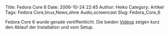 Title: Fedora Core 6
Date: 2006-10-24 22:45
Author: Heiko
Category: Artikel
Tags: Fedora Core,linux,News,ohne Audio,screencast
Slug: Fedora_Core_6

Fedora Core 6 wurde gerade veröffentlicht. Die beiden
[Videos](http://fedoraproject.org/wiki/Tours/FedoraCore6) zeigen kurz den
Ablauf der Installation und vom Setup.

